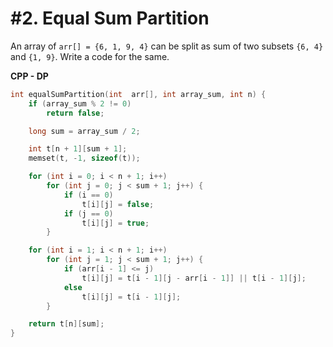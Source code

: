 # #2. Equal Sum Partition

An array of `arr[] = {6, 1, 9, 4}` can be split as sum of two subsets `{6, 4}` and `{1, 9}`. Write a code for the same.

**CPP - DP**
```cpp
int equalSumPartition(int  arr[], int array_sum, int n) {
	if (array_sum % 2 != 0)
		return false;

	long sum = array_sum / 2;

	int t[n + 1][sum + 1];
	memset(t, -1, sizeof(t));

	for (int i = 0; i < n + 1; i++)
		for (int j = 0; j < sum + 1; j++) {
			if (i == 0)
				t[i][j] = false;
			if (j == 0)
				t[i][j] = true;
		}

	for (int i = 1; i < n + 1; i++)
		for (int j = 1; j < sum + 1; j++) {
			if (arr[i - 1] <= j)
				t[i][j] = t[i - 1][j - arr[i - 1]] || t[i - 1][j];
			else
				t[i][j] = t[i - 1][j];
		}

	return t[n][sum];
}
```
